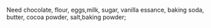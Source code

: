 Need chocolate, flour, eggs,milk, sugar, vanilla essance, baking soda, butter, cocoa powder, salt,baking powder;